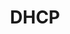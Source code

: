 ---
menu:
  sidebar:
    identifier: dhcp
    name: DHCP
    parent: servicios
    weight: 0
title: DHCP
---